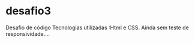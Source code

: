 # desafio3
Desafio de código
Tecnologias utilizadas :Html e CSS.
Ainda sem teste de responsividade....
